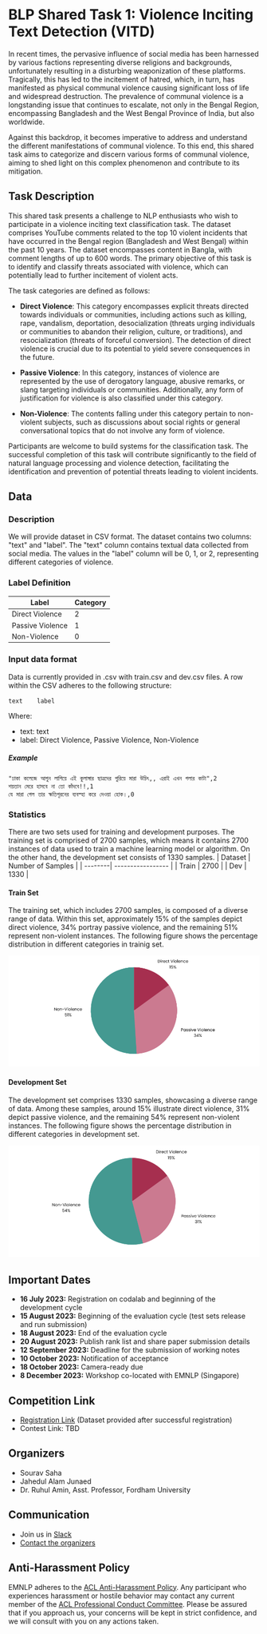 # BLP Shared Task 1: Violence Inciting Text Detection (VITD)

In recent times, the pervasive influence of social media has been harnessed by various factions representing diverse religions and backgrounds, unfortunately resulting in a disturbing weaponization of these platforms. Tragically, this has led to the incitement of hatred, which, in turn, has manifested as physical communal violence causing significant loss of life and widespread destruction. The prevalence of communal violence is a longstanding issue that continues to escalate, not only in the Bengal Region, encompassing Bangladesh and the West Bengal Province of India, but also worldwide.

Against this backdrop, it becomes imperative to address and understand the different manifestations of communal violence. To this end, this shared task aims to categorize and discern various forms of communal violence, aiming to shed light on this complex phenomenon and contribute to its mitigation.

## Task Description
This shared task presents a challenge to NLP enthusiasts who wish to participate in a violence inciting text classification task. The  dataset comprises YouTube comments related to the top 10 violent incidents that have occurred in the Bengal region (Bangladesh and West Bengal) within the past 10 years. The dataset encompasses content in Bangla, with comment lengths of up to 600 words. The primary objective of this task is to identify and classify threats associated with violence, which can potentially lead to further incitement of violent acts.

The task categories are defined as follows:

- **Direct Violence**: This category encompasses explicit threats directed towards individuals or communities, including actions such as killing, rape, vandalism, deportation, desocialization (threats urging individuals or communities to abandon their religion, culture, or traditions), and resocialization (threats of forceful conversion). The detection of direct violence is crucial due to its potential to yield severe consequences in the future.

- **Passive Violence**: In this category, instances of violence are represented by the use of derogatory language, abusive remarks, or slang targeting individuals or communities. Additionally, any form of justification for violence is also classified under this category.

- **Non-Violence**: The contents falling under this category pertain to non-violent subjects, such as discussions about social rights or general conversational topics that do not involve any form of violence.

Participants are welcome to build systems for the classification task. The successful completion of this task will contribute significantly to the field of natural language processing and violence detection, facilitating the identification and prevention of potential threats leading to violent incidents.





## Data
### Description
We will provide dataset in CSV format. The dataset contains two columns: "text" and "label". The "text" column contains textual data collected from social media. The values in the "label" column will be 0, 1, or 2, representing different categories of violence.

### Label Definition

| Label             | Category |
| ----------------- | -------- |
| Direct Violence   | 2        |
| Passive Violence  | 1        |
| Non-Violence      | 0        |

### Input data format
Data is currently provided in .csv with train.csv and dev.csv files. A row within the CSV adheres to the following structure:

```
text	label
```
Where:
* text: text
* label: Direct Violence, Passive Violence, Non-Violence

##### Example
```
"ঢাকা কলেজে আগুন লাগিয়ে এই কুলাঙ্গার ছাত্রদের পুরিয়ে মারা উচিৎ,, এরাই এখন গলার কাটা",2
শয়তান মেরে হাসবে না তো কাঁদবে!!,1
যে মারা গেল তার ক্ষতিপূরনের ব‍্যবস্হা করে দেওয়া হোক।,0
```
### Statistics
There are two sets used for training and development purposes. The training set is comprised of 2700 samples, which means it contains 2700 instances of data used to train a machine learning model or algorithm. On the other hand, the development set consists of 1330 samples.
| Dataset | Number of Samples |
| --------| ----------------- |
| Train   |      2700         |
| Dev     |      1330         |

#### Train Set
The training set, which includes 2700 samples, is composed of a diverse range of data. Within this set, approximately 15% of the samples depict direct violence, 34% portray passive violence, and the remaining 51% represent non-violent instances. The following figure shows the percentage distribution in different categories in trainig set.
<div style="text-align:center">
    <img src="\images\train_pie_chart.png" alt="Percentage Distribution in train set: Direct Violence, Passive Violence, Non-Violence">
</div>

#### Development Set
The development set comprises 1330 samples, showcasing a diverse range of data. Among these samples, around 15% illustrate direct violence, 31% depict passive violence, and the remaining 54% represent non-violent instances. The following figure shows the percentage distribution in different categories in development set.
<div style="text-align:center">
    <img src="\images\dev_pie_chart.png" alt="Percentage Distribution in dev set: Direct Violence, Passive Violence, Non-Violence">
</div>

## Important Dates
- **16 July 2023:** Registration on codalab and beginning of the development cycle
- **15 August 2023:** Beginning of the evaluation cycle (test sets release and run submission)
- **18 August 2023:** End of the evaluation cycle
- **20 August 2023:** Publish rank list and share paper submission details
- **12 September 2023:** Deadline for the submission of working notes
- **10 October 2023:** Notification of acceptance
- **18 October 2023:** Camera-ready due
- **8 December 2023:** Workshop co-located with EMNLP (Singapore)

## Competition Link
- [Registration Link](https://docs.google.com/forms/d/175kZhk8Eb5rwMqAifzJ6ULcMt0NVcb1wBl3xaZQe48c/edit?usp=sharing_eil_se_dm&ts=64b19ad0) (Dataset provided after successful registration)
- Contest Link: TBD


## Organizers
- Sourav Saha
- Jahedul Alam Junaed
- Dr. Ruhul Amin, Asst. Professor, Fordham University


## Communication
 - Join us in [Slack](https://join.slack.com/t/blpworkshop/shared_invite/zt-1ryu9eyac-7fevK9A4_Bt~qN_eCK349g) 
 - [Contact the organizers](mailto:violence-inciting-text-detection@googlegroups.com)
## Anti-Harassment Policy
EMNLP adheres to the [ACL Anti-Harassment Policy](https://www.aclweb.org/adminwiki/index.php/Anti-Harassment_Policy). Any participant who experiences harassment or hostile behavior may contact any current member of the [ACL Professional Conduct Committee](https://www.aclweb.org/adminwiki/index.php/Professional_Conduct_Committee). Please be assured that if you approach us, your concerns will be kept in strict confidence, and we will consult with you on any actions taken.
